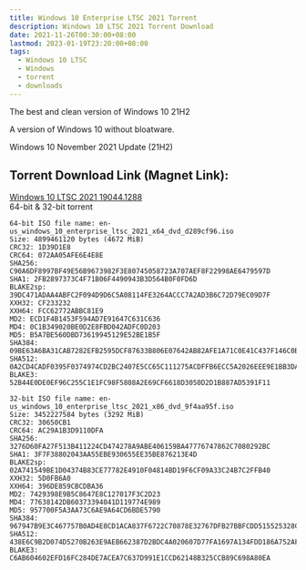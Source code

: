 ```yaml
---
title: Windows 10 Enterprise LTSC 2021 Torrent
description: Windows 10 LTSC 2021 Torrent Download
date: 2021-11-26T00:30:00+08:00
lastmod: 2023-01-19T23:20:00+08:00
tags:
  - Windows 10 LTSC
  - Windows
  - torrent
  - downloads
---
```

The best and clean version of Windows 10 21H2

A version of Windows 10 without bloatware.

Windows 10 November 2021 Update (21H2)

## Torrent Download Link (Magnet Link):

[Windows 10 LTSC 2021 19044.1288](magnet:?xt=urn:btih:6D4033AE458858FA422FCED1C82D53FADBEA7AA8)\
64-bit & 32-bit torrent

```
64-bit ISO file name: en-us_windows_10_enterprise_ltsc_2021_x64_dvd_d289cf96.iso
Size: 4899461120 bytes (4672 MiB)
CRC32: 1D39D1E8
CRC64: 072AA05AFE6E4E8E
SHA256: C90A6DF8997BF49E56B9673982F3E80745058723A707AEF8F22998AE6479597D
SHA1: 2FB2897373C4F71B06F4490943B3D564B0F0FD6D
BLAKE2sp: 39DC471ADAA4ABFC2F094D9D6C5A08114FE3264ACCC7A2AD3B6C72D79EC09D7F
XXH32: CF233232
XXH64: FCC62772ABBC81E9
MD2: ECD1F4B1453F594AD7E91647C631C636
MD4: 0C1B349020BE0D2E8FBD042ADFC0D203
MD5: B5A7BE560DBD73619945129E52BE1B5F
SHA384: 09BE63A6BA31CAB7282EFB2595DCF87633B806E07642AB82AFE1A71C0E41C437F146C0BD290B9EDBB1B34DDE52897EED
SHA512: 0A2CD4CADF0395F0374974CD2BC2407E5CC65C111275ACDFFB6ECC5A2026EEE9E1BB3DA528B35C7F0FF4B64563A74857D5C2149051E281CC09EBD0D1968BE9AA
BLAKE3: 52B44E0DE0EF96C255C1E1FC98F5808A2E69CF6618D3050D2D1B887AD5391F11
```
```
32-bit ISO file name: en-us_windows_10_enterprise_ltsc_2021_x86_dvd_9f4aa95f.iso
Size: 3452227584 bytes (3292 MiB)
CRC32: 30650CB1
CRC64: AC29A1B3D9110DFA
SHA256: 3276D60FA27F513B411224CD474278A9ABE406159BA47776747862C7080292BC
SHA1: 3F7F38802043AA55EBE930655EE35BE876213E4D
BLAKE2sp: 02A741549BE1D04374B83CE77782E4910F04814BD19F6CF09A33C24B7C2FFB40
XXH32: 5D0FB6A0
XXH64: 396DE859CBCDBA36
MD2: 7429398E9B5C8647E8C127017F3C2D23
MD4: 77638142DB60373394041D119774E989
MD5: 957700F5A3AA73C6AE9A64CD6BDE5790
SHA384: 967947B9E3C467757B0AD4E8CD1ACA837F6722C70878E32767DFB27BBFCDD515525328C1BDE8C20B1ED73B48DC34C4C9
SHA512: 438E6C9B2D074D5270B263E9AEB662387D2BDC4A020607D77FA1697A134FDD186A752AF5A93D587D560FDE02D26450725E25B4C3D8B80187914528B3C6062BBD
BLAKE3: C6AB604602EFD16FC284DE7ACEA7C637D991E1CCD62148B325CCB89C698A80EA
```